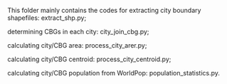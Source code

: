 This folder mainly contains the codes for extracting city boundary shapefiles: extract_shp.py;

determining CBGs in each city: city_join_cbg.py;

calculating city/CBG area: process_city_arer.py;

calculating city/CBG centroid: process_city_centroid.py;

calculating city/CBG population from WorldPop: population_statistics.py.
